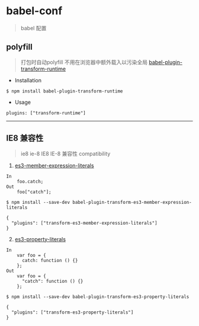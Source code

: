 # babel-conf
> babel 配置

## polyfill
> 打包时自动polyfill 不用在浏览器中额外载入以污染全局
> [babel-plugin-transform-runtime](https://www.npmjs.com/package/babel-plugin-transform-runtime#via-babelrc-recommended)

* Installation

`$ npm install babel-plugin-transform-runtime`

* Usage

`plugins: ["transform-runtime"]`

---

## IE8 兼容性
> ie8 ie-8 IE8 IE-8 兼容性 compatibility
1. [es3-member-expression-literals](http://babeljs.io/docs/plugins/transform-es3-member-expression-literals/)
```
In
    foo.catch;
Out
    foo["catch"];
```
`$ npm install --save-dev babel-plugin-transform-es3-member-expression-literals`
```
{
  "plugins": ["transform-es3-member-expression-literals"]
}
```

2. [es3-property-literals](http://babeljs.io/docs/plugins/transform-es3-property-literals/)
```
In
    var foo = {
      catch: function () {}
    };
Out
    var foo = {
      "catch": function () {}
    };
```
`$ npm install --save-dev babel-plugin-transform-es3-property-literals`
```
{
  "plugins": ["transform-es3-property-literals"]
}
```